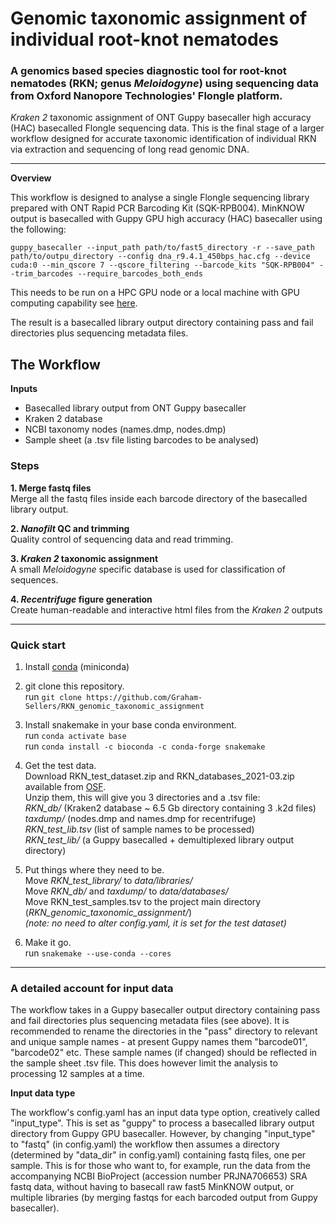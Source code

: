 # Genomic taxonomic assignment of individual root-knot nematodes
### A genomics based species diagnostic tool for root-knot nematodes (RKN; genus *Meloidogyne*) using sequencing data from Oxford Nanopore Technologies' Flongle platform.

*Kraken 2* taxonomic assignment of ONT Guppy basecaller high accuracy (HAC) basecalled Flongle sequencing data. This is the final stage of a larger workflow designed for accurate taxonomic identification of individual RKN via extraction and sequencing of long read genomic DNA.

---

**Overview**

This workflow is designed to analyse a single Flongle sequencing library prepared with ONT Rapid PCR Barcoding Kit (SQK-RPB004).  MinKNOW output is basecalled with Guppy GPU high accuracy (HAC) basecaller using the following:  

`guppy_basecaller --input_path path/to/fast5_directory -r --save_path path/to/outpu_directory --config dna_r9.4.1_450bps_hac.cfg --device cuda:0 --min_qscore 7 --qscore_filtering --barcode_kits "SQK-RPB004" --trim_barcodes --require_barcodes_both_ends`  

This needs to be run on a HPC GPU node or a local machine with GPU computing capability see
[here](https://community.nanoporetech.com/requirements_documents/minion-it-reqs.pdf).  

The result is a basecalled library output directory containing pass and fail directories plus sequencing metadata files.

## The Workflow

**Inputs**  
- Basecalled library output from ONT Guppy basecaller  
- Kraken 2 database
- NCBI taxonomy nodes (names.dmp, nodes.dmp)
- Sample sheet (a .tsv file listing barcodes to be analysed)  

### **Steps**  

**1. Merge fastq files**  
Merge all the fastq files inside each barcode directory of the basecalled library output.  

**2. *Nanofilt* QC and trimming**  
Quality control of sequencing data and read trimming.  

**3. *Kraken 2* taxonomic assignment**  
A small *Meloidogyne* specific database is used for classification of sequences.  

**4. *Recentrifuge* figure generation**  
Create human-readable and interactive html files from the *Kraken 2* outputs

---

### Quick start

1. Install [conda](https://docs.conda.io/projects/conda/en/latest/user-guide/install/) (miniconda)

2. git clone this repository.  
run `git clone https://github.com/Graham-Sellers/RKN_genomic_taxonomic_assignment`

3. Install snakemake in your base conda environment.  
run `conda activate base`  
run `conda install -c bioconda -c conda-forge snakemake`

4. Get the test data.  
Download RKN_test_dataset.zip and RKN_databases_2021-03.zip available from [OSF](http://dx.doi.org/10.17605/OSF.IO/VA7S2).  
Unzip them, this will give you 3 directories and a .tsv file:  
*RKN_db/* (Kraken2 database ~ 6.5 Gb directory containing 3 .k2d files)  
*taxdump/* (nodes.dmp and names.dmp for recentrifuge)  
*RKN_test_lib.tsv* (list of sample names to be processed)  
*RKN_test_lib/* (a Guppy basecalled + demultiplexed library output directory)  
  
5. Put things where they need to be.  
Move *RKN_test_library/* to *data/libraries/*  
Move *RKN_db/* and *taxdump/* to *data/databases/*  
Move RKN_test_samples.tsv to the project main directory (*RKN_genomic_taxonomic_assignment/*)  
*(note: no need to alter config.yaml, it is set for the test dataset)*

6. Make it go.  
run `snakemake --use-conda --cores`

---

### A detailed account for input data

The workflow takes in a Guppy basecaller output directory containing pass and fail directories plus sequencing metadata files (see above). It is recommended to rename the directories in the "pass" directory to relevant and unique sample names - at present Guppy names them "barcode01", "barcode02" etc. These sample names (if changed) should be reflected in the sample sheet .tsv file. This does however limit the analysis to processing 12 samples at a time.  

**Input data type**

The workflow's config.yaml has an input data type option, creatively called "input_type". This is set as "guppy" to process a basecalled library output directory from Guppy GPU basecaller. However, by changing "input_type" to "fastq" (in config.yaml) the workflow then assumes a directory (determined by "data_dir" in config.yaml) containing fastq files, one per sample. This is for those who want to, for example, run the data from the accompanying NCBI BioProject (accession number PRJNA706653) SRA fastq data, without having to basecall raw fast5 MinKNOW output, or multiple libraries (by merging fastqs for each barcoded output from Guppy basecaller).
